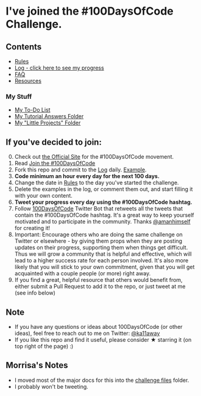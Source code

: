 # I've joined the #100DaysOfCode Challenge.

## Contents
* [Rules](https://github.com/morrisa-n/100-days-of-code/blob/master/challenge-files/rules.md)
* [Log - click here to see my progress](log.md)
* [FAQ](https://github.com/morrisa-n/100-days-of-code/blob/master/challenge-files/FAQ.md)
* [Resources](https://github.com/morrisa-n/100-days-of-code/blob/master/challenge-files/resources.md)

### My Stuff
* [My To-Do List](to-do-list.md)
* [My Tutorial Answers Folder](https://github.com/morrisa-n/100-days-of-code/tree/master/tutorial-answers)
* [My "Little Projects" Folder](https://github.com/morrisa-n/Little-Projects)

## If you've decided to join:
0. Check out [the Official Site](http://100daysofcode.com/) for the #100DaysOfCode movement.
1. Read [Join the #100DaysOfCode](https://medium.freecodecamp.com/join-the-100daysofcode-556ddb4579e4)
2. Fork this repo and commit to the [Log](log.md) daily. [Example](https://github.com/Kallaway/100-days-kallaway-log).
3. **Code minimum an hour every day for the next 100 days.**
4. Change the date in [Rules](https://github.com/morrisa-n/100-days-of-code/blob/master/challenge-files/rules.md) to the day you've started the challenge.
5. Delete the examples in the log, or comment them out, and start filling it with your own content.
6. **Tweet your progress every day using the #100DaysOfCode hashtag.**
7. Follow [100DaysOfCode](https://twitter.com/_100DaysOfCode) Twitter Bot that retweets all the tweets that contain the #100DaysOfCode hashtag. It's a great way to keep yourself motivated and to participate in the community. Thanks [@amanhimself](https://twitter.com/amanhimself) for creating it!
8. Important: Encourage others who are doing the same challenge on Twitter or elsewhere - by giving them props when they are posting updates on their progress, supporting them when things get difficult. Thus we will grow a community that is helpful and effective, which will lead to a higher success rate for each person involved. It's also more likely that you will stick to your own commitment, given that you will get acquainted with a couple people (or more) right away.
9. If you find a great, helpful resource that others would benefit from, either submit a Pull Request to add it to the repo, or just tweet at me (see info below)

## Note
* If you have any questions or ideas about 100DaysOfCode (or other ideas), feel free to reach out to me on Twitter: [@ka11away](https://twitter.com/ka11away)
* If you like this repo and find it useful, please consider &#9733; starring it (on top right of the page) :)

## Morrisa's Notes
* I moved most of the major docs for this into the [challenge files](https://github.com/morrisa-n/100-days-of-code/tree/master/challenge-files) folder.
* I probably won't be tweeting.
